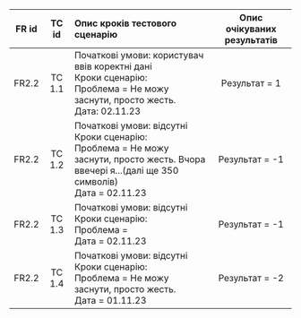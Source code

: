 |FR id|TC id|Опис кроків тестового сценарію|Опис очікуваних результатів|
|:-----:|:-----:|:-----|:-----:|
|FR2.2|TC 1.1|Початкові умови: користувач ввів коректні дані<br> Кроки сценарію:<br> Проблема = Не можу заснути, просто жесть. <br> Дата: 02.11.23 |Результат = 1|
|FR2.2|TC 1.2|Початкові умови: відсутні<br> Кроки сценарію:<br> Проблема = Не можу заснути, просто жесть. Вчора ввечері я...(далі ще 350 символів) <br> Дата = 02.11.23 |Результат = -1|
|FR2.2|TC 1.3|Початкові умови: відсутні<br> Кроки сценарію:<br> Проблема =  <br> Дата = 02.11.23 |Результат = -1|
|FR2.2|TC 1.4|Початкові умови: відсутні<br> Кроки сценарію:<br> Проблема = Не можу заснути, просто жесть. <br> Дата = 01.11.23 |Результат = -2|

